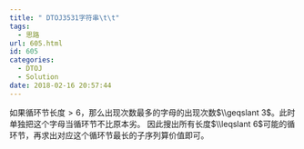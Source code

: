 ```yaml
---
title: " DTOJ3531字符串\t\t"
tags:
  - 思路
url: 605.html
id: 605
categories:
  - DTOJ
  - Solution
date: 2018-02-16 20:57:44
---
```


如果循环节长度$>6$，那么出现次数最多的字母的出现次数$\\geqslant 3$。此时单独把这个字母当循环节不比原本劣。 因此搜出所有长度$\\leqslant 6$可能的循环节，再求出对应这个循环节最长的子序列算价值即可。